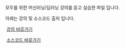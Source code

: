 모두를 위한 머신러닝/딥러닝 강의를 듣고 실습한 파일 입니다.

아래는 강의 및 소스코드 출처 입니다. 

​	[강의 바로가기](http://hunkim.github.io/ml.)

​	[소스코드 바로가기](https://github.com/hunkim/DeepLearningZeroToAll)

